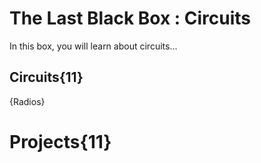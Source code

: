 # The Last Black Box : Circuits
In this box, you will learn about circuits...

## Circuits{11}
{Radios}

# Projects{11}
